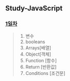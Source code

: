 ## Study-JavaScript

### [1일차](https://github.com/KangJeoungMi/Study-JavaScript/blob/master/markdown/day01.md)
> 1. 변수
> 2. booleans
> 3. Arrays[배열]
> 4. Object[객체]
> 5. Function [함수]
> 6. Return [반환값]
> 7. Conditions [조건문]